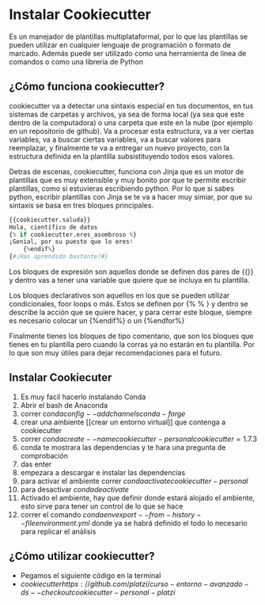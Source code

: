 # Instalar Cookiecutter

Es un manejador de plantillas multiplataformal, por lo que las plantillas se pueden utilizar en cualquier lenguaje de programación o formato de marcado.
Además puede ser utilizado como una herramienta de línea de comandos o como una librería de Python

## ¿Cómo funciona cookiecutter?

cookiecutter va a detectar una sintaxis especial en tus documentos, en tus sistemas de carpetas y archivos, ya sea de forma local (ya sea que este dentro de la computadora) o una carpeta que este en la nube (por ejemplo en un repositorio de github). Va a procesar esta estructura, va a ver ciertas variables, va a buscar ciertas variables, va a buscar valores para reemplazar, y finalmente te va a entregar un nuevo proyecto, con la estructura definida en la plantilla subsistituyendo todos esos valores.

Detras de escenas, cookiecutter, funciona con Jinja que es un motor de plantillas que es muy extensible y muy bonito por que te permite escribir plantillas, como si estuvieras escribiendo python. Por lo que si sabes python, escribir plantillas con Jinja se te va a hacer muy simiar, por que su sintaxis se basa en tres bloques principales.

```python
{{cookiecutter.saluda}}
Hola, científico de datos
{% if cookiecutter.eres_asombroso %}
¡Genial, por su puesto que lo eres!
	{%endif%}
{#¡Has aprendido bastante!#}
```

Los bloques de expresión son aquellos donde se definen dos pares de {{}} y dentro vas a tener una variable que quiere que se incluya en tu plantilla.

Los bloques declarativos son aquellos en los que se pueden utilizar condicionales, foor loops o más. Estos se definen por {% % } y dentro se describe la acción que se quiere hacer, y para cerrar este bloque, siempre es necesario colocar un {%endif%} o un {%endfor%}

Finalmente tienes los bloques de tipo comentario, que son los bloques que tienes en tu plantilla pero cuando la corras ya no estarán en tu plantilla. Por lo que son muy útiles para dejar recomendaciones para el futuro.

## Instalar Cookiecuter

1. Es muy facil hacerlo instalando Conda
2. Abrir el bash de Anaconda
3. correr $conda config --add channels conda-forge$
4. crear una ambiente [[crear un entorno virtual]] que contenga a cookiecutter
5. correr $conda create --name cookiecutter-personal cookiecutter=1.7.3$
6. conda te mostrara las dependencias y te hara una pregunta de comprobación
7. das enter
8. empezara a descargar e instalar las dependencias
9. para activar el ambiente correr $conda activate cookiecutter-personal$
10. para desactivar $conda deactivate$
11. Activado el ambiente, hay que definir donde estará alojado el ambiente, esto sirve para tener un control de lo que se hace
12. correr el comando $conda env export --from-history --file environment.yml$ donde ya se habrá definido el todo lo necesario para replicar el análisis


## ¿Cómo utilizar cookiecutter?

- Pegamos el siguiente código en la terminal
- $cookiecutter https://github.com/platzi/curso-entorno-avanzado-ds --checkout cookiecutter-personal-platzi$